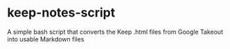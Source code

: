 # keep-notes-script
A simple bash script that converts the Keep .html files from Google Takeout into usable Markdown files
